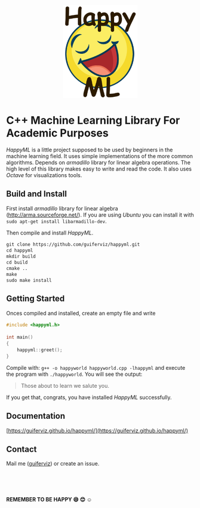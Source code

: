 
<p align="center">
  <img width="200px" src="happyml-logo.png" alt="HappyML logo">
</p>

  C++ Machine Learning Library For Academic Purposes
=======================================================

*HappyML* is a little project supposed to be used by beginners in the machine learning field. It uses simple implementations of the more common algorithms. Depends on *armadillo* library for linear algebra operations. The high level of this library makes easy to write and read the code. It also uses *Octave* for visualizations tools.


Build and Install
-----------------

First install *armadillo* library for linear algebra (http://arma.sourceforge.net/). If you are using *Ubuntu* you can install it with `sudo apt-get install libarmadillo-dev`.

Then compile and install *HappyML*.

```
git clone https://github.com/guiferviz/happyml.git
cd happyml
mkdir build
cd build
cmake ..
make
sudo make install
```

Getting Started
---------------

Onces compiled and installed, create an empty file and write

```c++
#include <happyml.h>

int main()
{
    happyml::greet();
}
```

Compile with: `g++ -o happyworld happyworld.cpp -lhappyml` and execute the program with `./happyworld`. You will see the output:

> Those about to learn we salute you.

If you get that, congrats, you have installed *HappyML* successfully.

Documentation
-------------

[https://guiferviz.github.io/happyml/](https://guiferviz.github.io/happyml/)

Contact
-------

Mail me ([guiferviz](mailto:guiferviz@gmail.com)) or create an issue.

<br />
<br />
<br />

**REMEMBER TO BE HAPPY :smile: :blush: :relaxed:**

